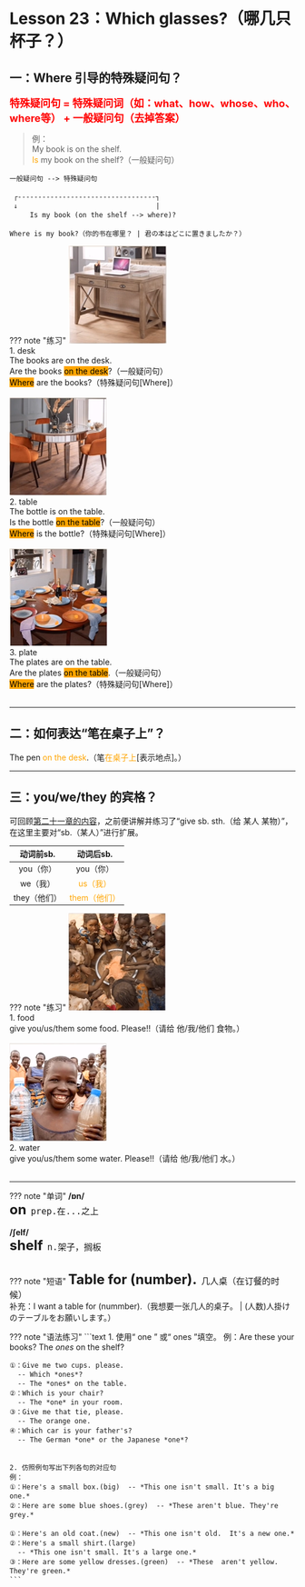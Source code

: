 # Lesson 23：Which glasses?（哪几只杯子？）


## 一：Where 引导的特殊疑问句？

<font size=4 color=red>**特殊疑问句 = 特殊疑问词（如：what、how、whose、who、where等） + 一般疑问句（去掉答案）**</font>

> 例：<br>
> My book is on the shelf.<br>
> <font color=orange>Is</font> my book on the shelf?（一般疑问句）<br>

```text
一般疑问句 --> 特殊疑问句

 ┌----------------------------------┐
 ↓                                  |
     Is my book (on the shelf --> where)?

Where is my book?（你的书在哪里？ | 君の本はどこに置きましたか？）

```


??? note "练习"
    ![](../img/Frist/Lesson-23/Lesson-23_01.png)<br>
    1. desk<br>
    The books are on the desk.<br>
    Are the books <font style="background-color: orange" color=black>on the desk</font>?（一般疑问句）<br>
    <font style="background-color: orange" color=black>Where</font> are the books?（特殊疑问句[Where]）<br>
    <br>
    ![](../img/Frist/Lesson-23/Lesson-23_02.png)<br>
    2. table<br>
    The bottle is on the table.<br>
    Is the bottle <font style="background-color: orange" color=black>on the table</font>?（一般疑问句）<br>
    <font style="background-color: orange" color=black>Where</font> is the bottle?（特殊疑问句[Where]）<br>
    <br>
    ![](../img/Frist/Lesson-23/Lesson-23_03.png)<br>
    3. plate<br>
    The plates are on the table.<br>
    Are the plates <font style="background-color: orange" color=black>on the table</font>.（一般疑问句）<br>
    <font style="background-color: orange" color=black>Where</font> are the plates?（特殊疑问句[Where]）<br>
    <br>


---
## 二：如何表达“笔在桌子上”？

The pen <font color=orange>on the desk</font>.（笔<font color=orange>在桌子上</font>[表示地点]。）


---
## 三：you/we/they 的宾格？

可回顾[第二十一章的内容](./Lesson-21.md#give-sb-sth)，之前便讲解并练习了“give sb. sth.（给 某人 某物）”，在这里主要对“sb.（某人）”进行扩展。

| 动词前sb. | 动词后sb.|
|   :-:    |   :-:   |
| you（你） | you（你）|
|  we（我） |  <font color=orange>us（我）</font>|
|they（他们）|<font color=orange>them（他们）</font>|

??? note "练习"
    ![](../img/Frist/Lesson-23/Lesson-23_04.png)<br>
    1. food<br>
    give you/us/them some food. Please!!（请给 他/我/他们 食物。）<br>
    <br>
    ![](../img/Frist/Lesson-23/Lesson-23_05.png)<br>
    2. water<br>
    give you/us/them some water. Please!!（请给 他/我/他们 水。）<br>
    <br>


---
??? note "单词"
    **/ɒn/**<br>
    <font size=5>**on**</font>&nbsp;&nbsp;<font size=4>`prep.在...之上`</font><br>
    <br>
    **/ʃelf/**<br>
    <font size=5>**shelf**</font>&nbsp;&nbsp;<font size=4>`n.架子，搁板`</font><br>
    <br>


??? note "短语"
    <font size=5>**Table for (number).**</font>&nbsp;&nbsp;<font size=4>`几人桌（在订餐的时候）`</font><br>
    补充：I want a table for (nummber).（我想要一张几人的桌子。 | (人数)人掛けのテーブルをお願いします。）
    <br>



??? note "语法练习"
    ```text
    1. 使用“ one ” 或“ ones ”填空。
    例：Are these your books? The *ones* on the shelf?

    ①：Give me two cups. please.
      -- Which *ones*?
      -- The *ones* on the table.
    ②：Which is your chair?
      -- The *one* in your room.
    ③：Give me that tie, please.
      -- The orange one.
    ④：Which car is your father's?
      -- The German *one* or the Japanese *one*?

    
    2. 仿照例句写出下列各句的对应句
    例：
    ①：Here's a small box.(big)  -- *This one isn't small. It's a big one.*
    ②：Here are some blue shoes.(grey)  -- *These aren't blue. They're grey.*

    ①：Here's an old coat.(new)  -- *This one isn't old.  It's a new one.*
    ②：Here's a small shirt.(large)
      -- *This one isn't small. It's a large one.*
    ③：Here are some yellow dresses.(green)  -- *These  aren't yellow. They're green.*
    ```

